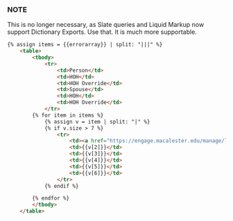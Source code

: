 ### NOTE

This is no longer necessary, as Slate queries and Liquid Markup now support Dictionary Exports.    Use that.   It is much more supportable.



```html
{% assign items = {{errorarray}} | split: "|||" %}
    <table>
        <tbody>
            <tr>
                <td>Person</td>
                <td>HOH</td>
                <td>HOH Override</td>
                <td>Spouse</td>
                <td>HOH</td>
                <td>HOH Override</td>
            </tr>
        {% for item in items %}
            {% assign v = item | split: "|" %}
            {% if v.size > 7 %}
                <tr>
                    <td><a href="https://engage.macalester.edu/manage/lookup/?id={{v[0]}}">{{v[1]}}</a></td>
                    <td>{{v[2]}}</td>
                    <td>{{v[3]}}</td>
                    <td>{{v[4]}}</td>
                    <td>{{v[5]}}</td>
                    <td>{{v[6]}}</td>
                </tr>
            {% endif %}

        {% endfor %}
        </tbody>
    </table>
```
